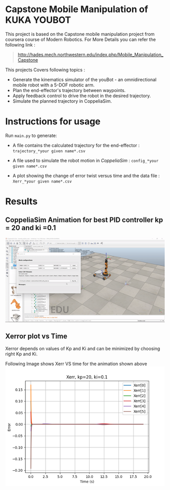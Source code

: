 # Capstone Mobile Manipulation of KUKA YOUBOT

This project is based on the Capstone mobile manipulation project from coursera course of Modern Robotics.
For More Details you can refer the following link :
> http://hades.mech.northwestern.edu/index.php/Mobile_Manipulation_Capstone

This projects Covers following topics :

* Generate the kinematics simulator of the youBot - an omnidirectional mobile robot with a 5-DOF robotic arm.
* Plan the end-effector's trajectory between waypoints.
* Apply feedback control to drive the robot in the desired trajectory.
* Simulate the planned trajectory in CoppeliaSim.


# Instructions for usage
Run `main.py`  to generate:

   * A file contains the calculated trajectory for the end-effector : `trajectory_*your given name*.csv`

   * A file used to simulate the robot motion in *CoppeliaSim* : `config_*your given name*.csv`

   * A plot showing the change of error twist versus time and the data file : `Xerr_*your given name*.csv` 
  
  # Results 
  ## CoppeliaSim Animation for best PID controller kp = 20 and ki =0.1
  
  <img src="./animation.gif" alt="PID error plot" style="zoom: 200%;" /> 
  
  ## Xerror plot vs Time
  Xerror depends on values of Kp and Ki and can be minimized by choosing right Kp and Ki.
  
  Following Image shows Xerr VS time for the animation shown above
  <img src="./results/best/Xerr_best,kp=20,ki=0.1.png" alt="PID error plot" style="zoom: 200%;" /> 
